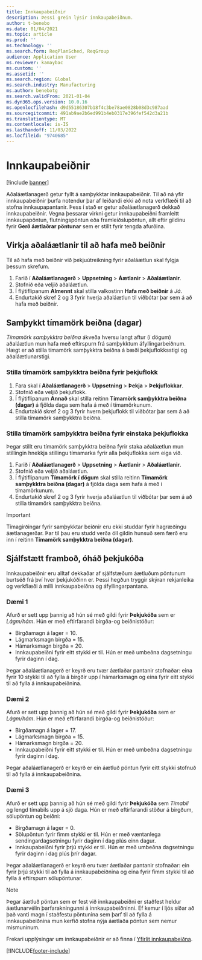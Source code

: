```yaml
---
title: Innkaupabeiðnir
description: Þessi grein lýsir innkaupabeiðnum.
author: t-benebo
ms.date: 01/04/2021
ms.topic: article
ms.prod: ''
ms.technology: ''
ms.search.form: ReqPlanSched, ReqGroup
audience: Application User
ms.reviewer: kamaybac
ms.custom: ''
ms.assetid: ''
ms.search.region: Global
ms.search.industry: Manufacturing
ms.author: benebotg
ms.search.validFrom: 2021-01-04
ms.dyn365.ops.version: 10.0.16
ms.openlocfilehash: d9d55186307b18f4c3be78ae0828b08d3c987aad
ms.sourcegitcommit: 491ab9ae2b6ed991b4eb0317e396fef542d3a21b
ms.translationtype: MT
ms.contentlocale: is-IS
ms.lasthandoff: 11/03/2022
ms.locfileid: "9740685"
---
```

# <a name="purchase-requisitions"></a>Innkaupabeiðnir

[!include [banner](../../includes/banner.md)]

Aðaláætlanagerð getur fyllt á samþykktar innkaupabeiðnir. Til að ná yfir innkaupabeiðnir þurfa notendur þar af leiðandi ekki að nota verkflæði til að stofna innkaupapantanir. Þess í stað er getur aðaláætlanagerð dekkað innkaupabeiðnir. Vegna þessarar virkni getur innkaupabeiðni framleitt innkaupapöntun, flutningspöntun eða framleiðslupöntun, allt eftir gildinu fyrir **Gerð áætlaðrar pöntunar** sem er stillt fyrir tengda afurðina.

## <a name="enable-master-plans-to-include-requisitions"></a>Virkja aðaláætlanir til að hafa með beiðnir

Til að hafa með beiðnir við þekjuútreikning fyrir aðaláætlun skal fylgja þessum skrefum.

1. Farið í **Aðaláætlanagerð** \> **Uppsetning** \> **Áætlanir** \> **Aðaláætlanir**.
1. Stofnið eða veljið aðaláætlun.
1. Í flýtiflipanum **Almennt** skal stilla valkostinn **Hafa með beiðnir** á *Já*.
1. Endurtakið skref 2 og 3 fyrir hverja aðaláætlun til viðbótar þar sem á að hafa með beiðnir.

## <a name="approved-requisitions-time-fence"></a>Samþykkt tímamörk beiðna (dagar)

*Tímamörk samþykktra beiðna* ákveða hversu langt aftur (í dögum) aðaláætlun mun hafa með eftirspurn frá samþykktum áfyllingarbeiðnum. Hægt er að stilla tímamörk samþykktra beiðna á bæði þekjuflokksstigi og aðaláætlunarstigi.

### <a name="set-the-approved-requisitions-time-fence-for-a-coverage-group"></a>Stilla tímamörk samþykktra beiðna fyrir þekjuflokk

1. Fara skal í **Aðaláætlanagerð** \> **Uppsetning** \> **Þekja** \> **Þekjuflokkar**.
1. Stofnið eða veljið þekjuflokk.
1. Í flýtiflipanum **Annað** skal stilla reitinn **Tímamörk samþykktra beiðna (dagar)** á fjölda daga sem hafa á með í tímamörkunum.
1. Endurtakið skref 2 og 3 fyrir hvern þekjuflokk til viðbótar þar sem á að stilla tímamörk samþykktra beiðna.

### <a name="set-the-approved-requisitions-time-fence-for-individual-master-plans"></a>Stilla tímamörk samþykktra beiðna fyrir einstaka þekjuflokka

Þegar stillt eru tímamörk samþykktra beiðna fyrir staka aðaláætlun mun stillingin hnekkja stillingu tímamarka fyrir alla þekjuflokka sem eiga við.

1. Farið í **Aðaláætlanagerð** \> **Uppsetning** \> **Áætlanir** \> **Aðaláætlanir**.
1. Stofnið eða veljið aðaláætlun.
1. Í flýtiflipanum **Tímamörk í dögum** skal stilla reitinn **Tímamörk samþykktra beiðna (dagar)** á fjölda daga sem hafa á með í tímamörkunum.
1. Endurtakið skref 2 og 3 fyrir hverja aðaláætlun til viðbótar þar sem á að stilla tímamörk samþykktra beiðna.

> [!IMPORTANT]
> Tímagirðingar fyrir samþykktar beiðnir eru ekki studdar fyrir hagræðingu áætlanagerðar. Þar til þau eru studd verða öll gildin hunsuð sem færð eru inn í reitinn **Tímamörk samþykktra beiðna (dagar)**.

## <a name="independent-supply-regardless-of-coverage-code"></a>Sjálfstætt framboð, óháð þekjukóða

Innkaupabeiðnir eru alltaf dekkaðar af sjálfstæðum áætluðum pöntunum burtséð frá því hver þekjukóðinn er. Þessi hegðun tryggir skýran rekjanleika og verkflæði á milli innkaupabeiðna og áfyllingarpantana.

### <a name="example-1"></a>Dæmi 1

Afurð er sett upp þannig að hún sé með gildi fyrir **Þekjukóða** sem er *Lágm/hám*. Hún er með eftirfarandi birgða-og beiðnistöður:

- Birgðamagn á lager = 10.
- Lágmarksmagn birgða = 15.
- Hámarksmagn birgða = 20.
- Innkaupabeiðni fyrir eitt stykki er til. Hún er með umbeðna dagsetningu fyrir daginn í dag.

Þegar aðaláætlanagerð er keyrð eru tvær áætlaðar pantanir stofnaðar: eina fyrir 10 stykki til að fylla á birgðir upp í hámarksmagn og eina fyrir eitt stykki til að fylla á innkaupabeiðnina.

### <a name="example-2"></a>Dæmi 2

Afurð er sett upp þannig að hún sé með gildi fyrir **Þekjukóða** sem er *Lágm/hám*. Hún er með eftirfarandi birgða-og beiðnistöður:

- Birgðamagn á lager = 17.
- Lágmarksmagn birgða = 15.
- Hámarksmagn birgða = 20.
- Innkaupabeiðni fyrir eitt stykki er til. Hún er með umbeðna dagsetningu fyrir daginn í dag.

Þegar aðaláætlanagerð er keyrð er ein áætluð pöntun fyrir eitt stykki stofnuð til að fylla á innkaupabeiðnina.

### <a name="example-3"></a>Dæmi 3

Afurð er sett upp þannig að hún sé með gildi fyrir **Þekjukóða** sem *Tímabil* og lengd tímabils upp á sjö daga. Hún er með eftirfarandi stöður á birgðum, sölupöntun og beiðni:

- Birgðamagn á lager = 0.
- Sölupöntun fyrir fimm stykki er til. Hún er með væntanlega sendingardagsetningu fyrir daginn í dag plús einn dagur.
- Innkaupabeiðni fyrir þrjú stykki er til. Hún er með umbeðna dagsetningu fyrir daginn í dag plús þrír dagar.

Þegar aðaláætlanagerð er keyrð eru tvær áætlaðar pantanir stofnaðar: ein fyrir þrjú stykki til að fylla á innkaupabeiðnina og eina fyrir fimm stykki til að fylla á eftirspurn sölupöntunar.

> [!NOTE]
> Þegar áætluð pöntun sem er fest við innkaupabeiðni er staðfest heldur áætlunarvélin þarfarakningunni á innkaupabeiðninni. Ef kemur í ljós síðar að það vanti magn í staðfestu pöntunina sem þarf til að fylla á innkaupabeiðnina mun kerfið stofna nýja áætlaða pöntun sem nemur mismuninum.

Frekari upplýsingar um innkaupabeiðnir er að finna í [Yfirlit innkaupabeiðna](../../procurement/purchase-requisitions-overview.md).


[!INCLUDE[footer-include](../../../includes/footer-banner.md)]